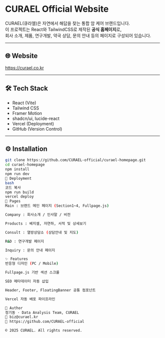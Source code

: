 # CURAEL Official Website

CURAEL(큐라엘)은 자연에서 해답을 찾는 통합 암 케어 브랜드입니다.  
이 프로젝트는 React와 TailwindCSS로 제작된 **공식 홈페이지**로,  
회사 소개, 제품, 연구개발, 약국 상담, 문의 안내 등의 페이지로 구성되어 있습니다.

---

## 🌐 Website
https://curael.co.kr

---

## 🛠️ Tech Stack
- React (Vite)
- Tailwind CSS
- Framer Motion
- shadcn/ui, lucide-react
- Vercel (Deployment)
- GitHub (Version Control)

---

## ⚙️ Installation

```bash
git clone https://github.com/CURAEL-official/curael-homepage.git
cd curael-homepage
npm install
npm run dev
🚀 Deployment
bash
코드 복사
npm run build
vercel deploy
📄 Pages
Main : 브랜드 메인 페이지 (Section1~4, Fullpage.js)

Company : 회사소개 / 인사말 / 비전

Products : 베지셀, 자연하, 서적 및 상세보기

Consult : 열방상담소 (상담안내 및 지도)

R&D : 연구개발 페이지

Inquiry : 문의 안내 페이지

✨ Features
반응형 디자인 (PC / Mobile)

Fullpage.js 기반 섹션 스크롤

SEO 메타데이터 자동 삽입

Header, Footer, FloatingBanner 공통 컴포넌트

Vercel 자동 배포 파이프라인

👤 Author
정기동 · Data Analysis Team, CURAEL
📧 biz@curael.kr
🔗 https://github.com/CURAEL-official

© 2025 CURAEL. All rights reserved.
